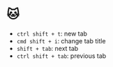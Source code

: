 # 🐱 

- `ctrl shift + t`: new tab
- `cmd shift + i`: change tab title
- `shift + tab`: next tab
- `ctrl shift + tab`: previous tab